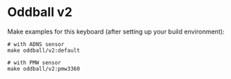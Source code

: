 # Oddball v2

Make examples for this keyboard (after setting up your build environment):

```
# with ADNS sensor
make oddball/v2:default
```
```
# with PMW sensor
make oddball/v2:pmw3360
```
